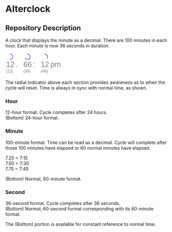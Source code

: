 Alterclock
===========

## Repository Description
A clock that displays the minute as a decimal. There are 100 minutes in each hour. Each minute is now 36 seconds in duration.

![Alterclock prototype](https://github.com/The13thDoc/alterclock/blob/master/docs/alter-clock-175x66.gif)

The radial indicator above each section provides awareness as to when the cycle will reset. Time is always in sync with normal time, as shown.

### Hour
12-hour format. Cycle completes after 24 hours.  
(Bottom) 24-hour format.

### Minute
100-minute format. Time can be read as a decimal. Cycle will complete after those 100 minutes have elapsed or 60 normal minutes have elapsed.

7.25 = 7:15  
7.50 = 7:30  
7.75 = 7:45  

(Bottom) Normal, 60-minute format.

### Second
36-second format. Cycle completes after 36 seconds.  
(Bottom) Normal, 60-second format corresponding with its 60-minute format.

The (Bottom) portion is available for constant reference to normal time.
